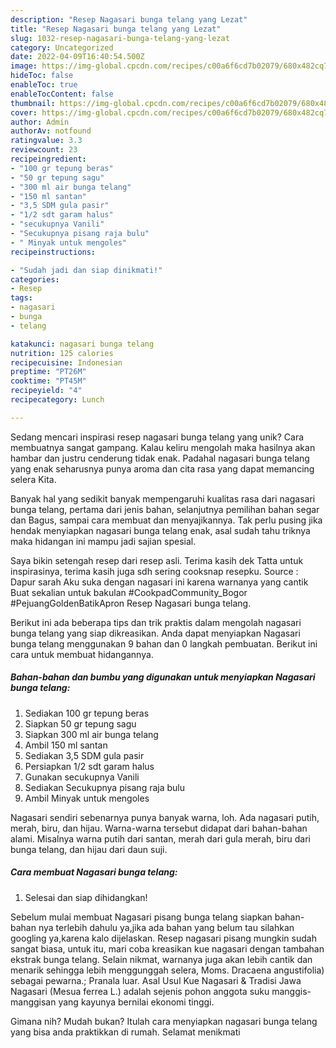 ```yaml
---
description: "Resep Nagasari bunga telang yang Lezat"
title: "Resep Nagasari bunga telang yang Lezat"
slug: 1032-resep-nagasari-bunga-telang-yang-lezat
category: Uncategorized
date: 2022-04-09T16:40:54.500Z
image: https://img-global.cpcdn.com/recipes/c00a6f6cd7b02079/680x482cq70/nagasari-bunga-telang-foto-resep-utama.jpg
hideToc: false
enableToc: true
enableTocContent: false
thumbnail: https://img-global.cpcdn.com/recipes/c00a6f6cd7b02079/680x482cq70/nagasari-bunga-telang-foto-resep-utama.jpg
cover: https://img-global.cpcdn.com/recipes/c00a6f6cd7b02079/680x482cq70/nagasari-bunga-telang-foto-resep-utama.jpg
author: Admin
authorAv: notfound
ratingvalue: 3.3
reviewcount: 23
recipeingredient:
- "100 gr tepung beras"
- "50 gr tepung sagu"
- "300 ml air bunga telang"
- "150 ml santan"
- "3,5 SDM gula pasir"
- "1/2 sdt garam halus"
- "secukupnya Vanili"
- "Secukupnya pisang raja bulu"
- " Minyak untuk mengoles"
recipeinstructions:

- "Sudah jadi dan siap dinikmati!"
categories:
- Resep
tags:
- nagasari
- bunga
- telang

katakunci: nagasari bunga telang 
nutrition: 125 calories
recipecuisine: Indonesian
preptime: "PT26M"
cooktime: "PT45M"
recipeyield: "4"
recipecategory: Lunch

---
```





Sedang mencari inspirasi resep nagasari bunga telang yang unik? Cara membuatnya sangat gampang. Kalau keliru mengolah maka hasilnya akan hambar dan justru cenderung tidak enak. Padahal nagasari bunga telang yang enak seharusnya punya aroma dan cita rasa yang dapat memancing selera Kita.





Banyak hal yang sedikit banyak mempengaruhi kualitas rasa dari nagasari bunga telang, pertama dari jenis bahan, selanjutnya pemilihan bahan segar dan Bagus, sampai cara membuat dan menyajikannya. Tak perlu pusing jika hendak menyiapkan nagasari bunga telang enak,      asal sudah tahu triknya maka hidangan ini mampu jadi sajian spesial.














Saya bikin setengah resep dari resep asli. Terima kasih dek Tatta untuk inspirasinya, terima kasih juga sdh sering cooksnap resepku. Source : Dapur sarah Aku suka dengan nagasari ini karena warnanya yang cantik Buat sekalian untuk bakulan #CookpadCommunity_Bogor #PejuangGoldenBatikApron Resep Nagasari bunga telang.






Berikut ini ada beberapa tips dan trik praktis dalam mengolah nagasari bunga telang yang siap dikreasikan. Anda dapat menyiapkan Nagasari bunga telang menggunakan 9 bahan dan 0 langkah pembuatan. Berikut ini cara untuk membuat hidangannya.

<!--inarticleads1-->

##### Bahan-bahan dan bumbu yang digunakan untuk menyiapkan Nagasari bunga telang:

1. Sediakan 100 gr tepung beras
1. Siapkan 50 gr tepung sagu
1. Siapkan 300 ml air bunga telang
1. Ambil 150 ml santan
1. Sediakan 3,5 SDM gula pasir
1. Persiapkan 1/2 sdt garam halus
1. Gunakan secukupnya Vanili
1. Sediakan Secukupnya pisang raja bulu
1. Ambil  Minyak untuk mengoles


Nagasari sendiri sebenarnya punya banyak warna, loh. Ada nagasari putih, merah, biru, dan hijau. Warna-warna tersebut didapat dari bahan-bahan alami. Misalnya warna putih dari santan, merah dari gula merah, biru dari bunga telang, dan hijau dari daun suji. 

<!--inarticleads2-->

##### Cara membuat Nagasari bunga telang:


1. Selesai dan siap dihidangkan!

Sebelum mulai membuat Nagasari pisang bunga telang siapkan bahan-bahan nya terlebih dahulu ya,jika ada bahan yang belum tau silahkan googling ya,karena kalo dijelaskan. Resep nagasari pisang mungkin sudah sangat biasa, untuk itu, mari coba kreasikan kue nagasari dengan tambahan ekstrak bunga telang. Selain nikmat, warnanya juga akan lebih cantik dan menarik sehingga lebih menggunggah selera, Moms. Dracaena angustifolia) sebagai pewarna.; Pranala luar. Asal Usul Kue Nagasari &amp; Tradisi Jawa Nagasari (Mesua ferrea L.) adalah sejenis pohon anggota suku manggis-manggisan yang kayunya bernilai ekonomi tinggi. 

Gimana nih? Mudah bukan? Itulah cara menyiapkan nagasari bunga telang yang bisa anda praktikkan di rumah. Selamat menikmati
